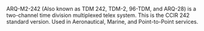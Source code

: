 ARQ-M2-242 (Also known as TDM 242, TDM-2, 96-TDM, and ARQ-28) is a two-channel time division multiplexed telex system. This is the CCIR 242 standard version. Used in Aeronautical, Marine, and Point-to-Point services.